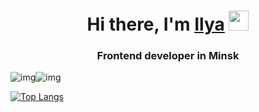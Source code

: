 <h1 align="center">Hi there, I'm <a href="https://daniilshat.ru/" target="_blank">Ilya</a> 
<img src="https://github.com/blackcater/blackcater/raw/main/images/Hi.gif" height="32"/></h1>
<h3 align="center">Frontend developer in Minsk</h3>  
<div style="display: flex; width: 100%">
  <img src='https://github-profile-summary-cards.vercel.app/api/cards/profile-details?username=Grolland-creator&theme=solarized_dark' alt='img'/>
  <img src='https://github-profile-summary-cards.vercel.app/api/cards/stats?username=Grolland-creator&theme=solarized_dark' alt='img'/>
</div>

[![Top Langs](https://github-readme-stats.vercel.app/api/top-langs/?username=Grolland-creator)](https://github.com/anuraghazra/github-readme-stats)
